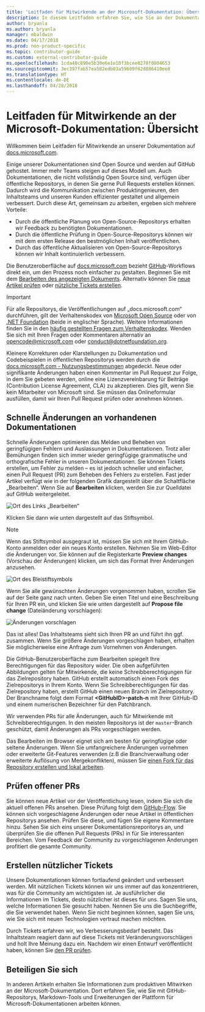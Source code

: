 ```yaml
---
title: 'Leitfaden für Mitwirkende an der Microsoft-Dokumentation: Übersicht'
description: In diesem Leitfaden erfahren Sie, wie Sie an der Dokumentationswebsite von Microsoft unter docs.microsoft.com mitwirken können.
author: bryanla
ms.author: bryanla
manager: mbaldwin
ms.date: 04/17/2018
ms.prod: non-product-specific
ms.topic: contributor-guide
ms.custom: external-contributor-guide
ms.openlocfilehash: 1cda40c890e5b30e6e1e10f3bcee0278f8004653
ms.sourcegitcommit: 3ec397fab57ea582edb03a59609f62d886410ee8
ms.translationtype: HT
ms.contentlocale: de-DE
ms.lasthandoff: 04/28/2018
---
```

# <a name="microsoft-docs-contributor-guide-overview"></a>Leitfaden für Mitwirkende an der Microsoft-Dokumentation: Übersicht

Willkommen beim Leitfaden für Mitwirkende an unserer Dokumentation auf [docs.microsoft.com](https://docs.microsoft.com).

Einige unserer Dokumentationen sind Open Source und werden auf GitHub gehostet. Immer mehr Teams steigen auf dieses Modell um. Auch Dokumentationen, die nicht vollständig Open Source sind, verfügen über öffentliche Repositorys, in denen Sie gerne Pull Requests erstellen können. Dadurch wird die Kommunikation zwischen Produktingenieuren, den Inhaltsteams und unseren Kunden effizienter gestaltet und allgemein verbessert. Durch diese Art, gemeinsam zu arbeiten, ergeben sich mehrere Vorteile:

- Durch die öffentliche Planung von Open-Source-Repositorys erhalten wir Feedback zu benötigten Dokumentationen.
- Durch die öffentliche Prüfung in Open-Source-Repositorys können wir mit dem ersten Release den bestmöglichen Inhalt veröffentlichen.
- Durch das öffentliche Aktualisieren von Open-Source-Repositorys können wir Inhalt kontinuierlich verbessern.

Die Benutzeroberfläche auf [docs.microsoft.com](https://docs.microsoft.com) bezieht [GitHub](https://github.com)-Workflows direkt ein, um den Prozess noch einfacher zu gestalten. Beginnen Sie mit dem [Bearbeiten des angezeigten Dokuments](#quick-edits-to-existing-documents). Alternativ können Sie [neue Artikel prüfen](#review-open-prs) oder [nützliche Tickets erstellen](#create-quality-issues).

> [!IMPORTANT]
> Für alle Repositorys, die Veröffentlichungen auf „docs.microsoft.com“ durchführen, gilt der Verhaltenskodex von [Microsoft Open Source](https://opensource.microsoft.com/codeofconduct/) oder von [.NET Foundation](https://dotnetfoundation.org/code-of-conduct) (beide in englischer Sprache). Weitere Informationen finden Sie in den [häufig gestellten Fragen zum Verhaltenskodex](https://opensource.microsoft.com/codeofconduct/faq/). Wenden Sie sich mit Ihren Fragen oder Kommentaren alternativ an [opencode@microsoft.com](mailto:opencode@microsoft.com) oder [conduct@dotnetfoundation.org](mailto:conduct@dotnetfoundation.org).<br>
>
> Kleinere Korrekturen oder Klarstellungen zu Dokumentation und Codebeispielen in öffentlichen Repositorys werden durch die [docs.microsoft.com - Nutzungsbestimmungen](https://docs.microsoft.com/legal/termsofuse) abgedeckt. Neue oder signifikante Änderungen haben einen Kommentar im Pull Request zur Folge, in dem Sie gebeten werden, online eine Lizenzvereinbarung für Beiträge (Contribution License Agreement, CLA) zu akzeptieren. Dies gilt, wenn Sie kein Mitarbeiter von Microsoft sind. Sie müssen das Onlineformular ausfüllen, damit wir Ihren Pull Request prüfen oder annehmen können.

## <a name="quick-edits-to-existing-documents"></a>Schnelle Änderungen an vorhandenen Dokumentationen

Schnelle Änderungen optimieren das Melden und Beheben von geringfügigen Fehlern und Auslassungen in Dokumentationen. Trotz aller Bemühungen finden sich immer wieder geringfügige grammatische und orthografische Fehler in unseren Dokumentationen. Sie können Tickets erstellen, um Fehler zu melden – es ist jedoch schneller und einfacher, einen Pull Request (PR) zum Beheben des Fehlers zu erstellen. Fast jeder Artikel verfügt wie in der folgenden Grafik dargestellt über die Schaltfläche „Bearbeiten“. Wenn Sie auf **Bearbeiten** klicken, werden Sie zur Quelldatei auf GitHub weitergeleitet.

![Ort des Links „Bearbeiten“](./media/index/edit-article.png)

Klicken Sie dann wie unten dargestellt auf das Stiftsymbol.

> [!NOTE]
> Wenn das Stiftsymbol ausgegraut ist, müssen Sie sich mit Ihrem GitHub-Konto anmelden oder ein neues Konto erstellen. Nehmen Sie im Web-Editor die Änderungen vor. Sie können auf die Registerkarte **Preview changes** (Vorschau der Änderungen) klicken, um sich das Format Ihrer Änderungen anzusehen.

![Ort des Bleistiftsymbols](./media/index/editicon.png)

Wenn Sie alle gewünschten Änderungen vorgenommen haben, scrollen Sie auf der Seite ganz nach unten. Geben Sie einen Titel und eine Beschreibung für Ihren PR ein, und klicken Sie wie unten dargestellt auf **Propose file change** (Dateiänderung vorschlagen):

![Änderungen vorschlagen](./media/index/submit-pull-request.png)

Das ist alles! Das Inhaltsteams sieht sich Ihren PR an und führt ihn ggf. zusammen. Wenn Sie größere Änderungen vorgeschlagen haben, erhalten Sie möglicherweise eine Anfrage zum Vornehmen von Änderungen.

Die GitHub-Benutzeroberfläche zum Bearbeiten spiegelt Ihre Berechtigungen für das Repository wider. Die oben aufgeführten Abbildungen gelten für Mitwirkende, die keine Schreibberechtigungen für das Zielrepository haben. GitHub erstellt automatisch einen Fork des Zielrepositorys in Ihrem Konto. Wenn Sie Schreibberechtigungen für das Zielrepository haben, erstellt GitHub einen neuen Branch im Zielrepository. Der Branchname folgt dem Format **\<GitHubID\>-patch-n** mit Ihrer GitHub-ID und einem numerischen Bezeichner für den Patchbranch.

Wir verwenden PRs für alle Änderungen, auch für Mitwirkende mit Schreibberechtigungen. In den meisten Repositorys ist der `master`-Branch geschützt, damit Änderungen als PRs vorgeschlagen werden.

Das Bearbeiten im Browser eignet sich am besten für geringfügige oder seltene Änderungen. Wenn Sie umfangreichere Änderungen vornehmen oder erweiterte Git-Features verwenden (z.B die Branchverwaltung oder erweiterte Auflösung von Mergekonflikten), müssen Sie [einen Fork für das Repository erstellen und lokal arbeiten](how-to-write-workflows-major.md).

## <a name="review-open-prs"></a>Prüfen offener PRs

Sie können neue Artikel vor der Veröffentlichung lesen, indem Sie sich die aktuell offenen PRs ansehen. Diese Prüfung folgt dem [GitHub-Flow](https://guides.github.com/introduction/flow/). Sie können sich vorgeschlagene Änderungen oder neue Artikel in öffentlichen Repositorys ansehen. Prüfen Sie diese, und fügen Sie eigene Kommentare hinzu. Sehen Sie sich eins unserer Dokumentationsreporitorys an, und überprüfen Sie die offenen Pull Requests (PRs) in für Sie interessanten Bereichen. Vom Feedback der Community zu vorgeschlagenen Änderungen profitiert die gesamte Community.

## <a name="create-quality-issues"></a>Erstellen nützlicher Tickets

Unsere Dokumentationen können fortlaufend geändert und verbessert werden. Mit nützlichen Tickets können wir uns immer auf das konzentrieren, was für die Community am wichtigsten ist. Je ausführlicher die Informationen im Tickets, desto nützlicher ist dieses für uns. Sagen Sie uns, welche Informationen Sie gesucht haben. Nennen Sie uns die Suchbegriffe, die Sie verwendet haben. Wenn Sie nicht beginnen können, sagen Sie uns, wie Sie sich mit neuen Technologien vertraut machen möchten.

Durch Tickets erfahren wir, wo Verbesserungsbedarf besteht. Das Inhaltsteam reagiert dann auf diese Tickets mit Veränderungsvorschlägen und holt Ihre Meinung dazu ein. Nachdem wir einen Entwurf veröffentlicht haben, können Sie [den PR prüfen](#review-open-prs).

## <a name="get-more-involved"></a>Beteiligen Sie sich

In anderen Artikeln erhalten Sie Informationen zum produktiven Mitwirken an der Microsoft-Dokumentation. Dort erfahren Sie, wie Sie mit GitHub-Repositorys, Markdown-Tools und Erweiterungen der Plattform für Microsoft-Dokumentationen arbeiten können.
